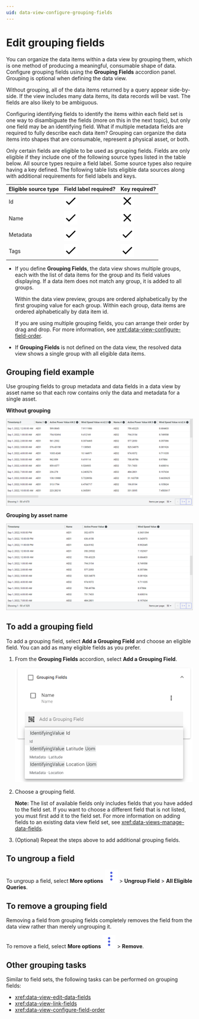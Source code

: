 ```yaml
---
uid: data-view-configure-grouping-fields
---
```


# Edit grouping fields

You can organize the data items within a data view by grouping them, which is one method of producing a meaningful, consumable shape of data. Configure grouping fields using the **Grouping Fields** accordion panel. Grouping is optional when defining the data view.

Without grouping, all of the data items returned by a query appear side-by-side. If the view includes many data items, its data records will be vast. The fields are also likely to be ambiguous.

Configuring identifying fields to identify the items within each field set is one way to disambiguate the fields (more on this in the next topic), but only one field may be an identifying field. What if multiple metadata fields are required to fully describe each data item? Grouping can organize the data items into shapes that are consumable, represent a physical asset, or both.

Only certain fields are eligible to be used as grouping fields. Fields are only eligible if they include one of the following source types listed in the table below. All source types require a field label. Some source types also require having a key defined. The following table lists eligible data sources along with additional requirements for field labels and keys.

| Eligible source type | Field label required? | Key required? |
|--|--|--|
| Id | ![check](../../_icons/default/check.svg) | ![close](../../_icons/default/close.svg) |
| Name | ![check](../../_icons/default/check.svg) | ![close](../../_icons/default/close.svg) |
| Metadata | ![check](../../_icons/default/check.svg) | ![check](../../_icons/default/check.svg) |
| Tags | ![check](../../_icons/default/check.svg) | ![check](../../_icons/default/check.svg) |

- If you define **Grouping Fields**, the data view shows multiple groups, each with the list of data items for the group and its field values displaying. If a data item does not match any group, it is added to all groups.

	Within the data view preview, groups are ordered alphabetically by the first grouping value for each group. Within each group, data items are ordered alphabetically by data item id.

	If you are using multiple grouping fields, you can arrange their order by drag and drop. For more information, see <xref:data-view-configure-field-order>.

- If **Grouping Fields** is not defined on the data view, the resolved data view shows a single group with all eligible data items.

## Grouping field example

Use grouping fields to group metadata and data fields in a data view by asset name so that each row contains only the data and metadata for a single asset.

**Without grouping**

![Grouping: no grouping](../data-views/_images/grouping-field-no-grouping.png)

**Grouping by asset name**

![Grouping: grouping by asset name](../data-views/_images/grouping-field-grouping.png)

## To add a grouping field

To add a grouping field, select **Add a Grouping Field** and choose an eligible field. You can add as many eligible fields as you prefer.

1. From the **Grouping Fields** accordion, select **Add a Grouping Field**.

	![Grouping fields: add a grouping field](_images/add-a-grouping-field.png)

1. Choose a grouping field.

    **Note:** The list of available fields only includes fields that you have added to the field set. If you want to choose a different field that is not listed, you must first add it to the field set. For more information on adding fields to an existing data view field set, see <xref:data-views-manage-data-fields>.

1. (Optional) Repeat the steps above to add additional grouping fields.

## To ungroup a field

To ungroup a field, select **More options** ![more options](../../_icons/branded/dots-vertical.svg) > **Ungroup Field** > **All Eligible Queries**.

## To remove a grouping field

Removing a field from grouping fields completely removes the field from the data view rather than merely ungrouping it.

To remove a field, select **More options** ![more options](../../_icons/branded/dots-vertical.svg) > **Remove**.

## Other grouping tasks

Similar to field sets, the following tasks can be performed on grouping fields:

- <xref:data-view-edit-data-fields>
- <xref:data-view-link-fields>
- <xref:data-view-configure-field-order>
